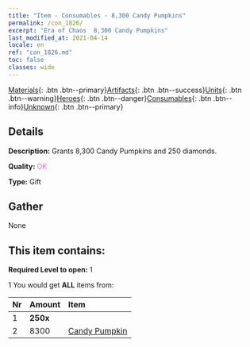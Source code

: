 ```yaml
---
title: "Item - Consumables - 8,300 Candy Pumpkins"
permalink: /con_1826/
excerpt: "Era of Chaos  8,300 Candy Pumpkins"
last_modified_at: 2021-04-14
locale: en
ref: "con_1826.md"
toc: false
classes: wide
---
```

 [Materials](/Items/){: .btn .btn--primary}[Artifacts](/Items/Artifacts/){: .btn .btn--success}[Units](/Items/Units/){: .btn .btn--warning}[Heroes](/Items/Heroes/){: .btn .btn--danger}[Consumables](/Items/Consumables/){: .btn .btn--info}[Unknown](/Items/Unknown/){: .btn .btn--primary}

## Details
 **Description:** Grants 8,300 Candy Pumpkins and 250 diamonds.

 **Quality:** <span style="color: #DA70D6">OK</span>

 **Type:** Gift

## Gather

  None

## This item contains:

 **Required Level to open:** 1

 1 You would get **ALL** items  from:

  | Nr | Amount |     Item    |
  |:---|:-------|:------------|
  | 1 |  **250x** | <i class="fas fa-gem"/> |  | 
  | 2 | 8300 | [Candy Pumpkin](/Items/con_1086/) | 
